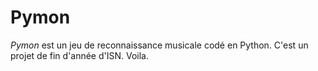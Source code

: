 # Pymon
*Pymon* est un jeu de reconnaissance musicale codé en Python. C'est un projet de fin d'année d'ISN. Voila.
